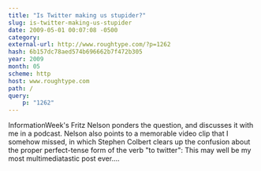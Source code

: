 ```yaml
---
title: "Is Twitter making us stupider?"
slug: is-twitter-making-us-stupider
date: 2009-05-01 00:07:08 -0500
category: 
external-url: http://www.roughtype.com/?p=1262
hash: 6b157dc78aed574b696662b7f472b305
year: 2009
month: 05
scheme: http
host: www.roughtype.com
path: /
query:
    p: "1262"
---
```


InformationWeek's Fritz Nelson ponders the question, and discusses it with me in a podcast. Nelson also points to a memorable video clip that I somehow missed, in which Stephen Colbert clears up the confusion about the proper perfect-tense form of the verb "to twitter": This may well be my most multimediatastic post ever....
